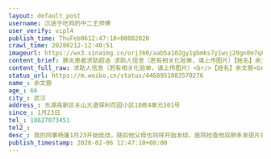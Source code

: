 ```yaml
---
layout: default_post
username: 沉迷于吃鸡的中二王师傅
user_verify: vipl4
publish_time: ThuFeb0612:47:10+08002020
crawl_time: 20200212-12:40:51
imageurl: https://wx3.sinaimg.cn/orj360/aab5a102gy1gbmks7y1wsj20gn0m7q85.jpg,https://wx2.sinaimg.cn/orj360/aab5a102gy1gbmks8as1lj20m80gngtc.jpg,https://wx3.sinaimg.cn/orj360/aab5a102gy1gbmks8lu5pj20gn0m7q9q.jpg,https://wx1.sinaimg.cn/orj360/aab5a102gy1gbmks9bey9j20u01407wh.jpg
content_brief: 肺炎患者求助超话 求助人信息（若有相关化验单，请上传图片）【姓名】余文蓉【年龄】66【所在城市】武汉【所在小区、社区】东湖高新区关山大道保利花园小区18栋4单元501号【患病时间】1月23日【联系方式】18627073451【其他紧急联系人】【病情描述】 我的同事杨蓬1月23开始低烧，随后他 ...全文
content_full_raw: 求助人信息（若有相关化验单，请上传图片）<br/>【姓名】余文蓉<br/>【年龄】66<br/>【所在城市】武汉<br/>【所在小区、社区】东湖高新区关山大道保利花园小区18栋4单元501号<br/><br/>【患病时间】1月23日<br/>【联系方式】18627073451<br/>【其他紧急联系人】<br/>【病情描述】<br/>我的同事杨蓬1月23开始低烧，随后他父母也同样开始发烧，医院检查他双肺多发斑片状及磨玻璃样模模糊，伴不同程度纤维化改变。他的父母也检查出同样的结果。医生让他们回家自行隔离，但病情一直在恶化。天天给社区打电话，回复都是正在合上级联系，等通知。<br/>经过多方努力，终于2月2日他一家三口住进隔离点。<br/>2月3日他父亲去世。<br/><br/>现在杨蓬已被转入人民医院东院治疗。但他母亲余文蓉尚在隔离宾馆内，无医生检查，没有人治疗，甚至连隔离点的管理人员都未来查看，我今天和洪山区防控中心热线电话联系要求有人查看管理，但到现在还未得到杨蓬母亲的信息。<br/>恳请救救老人家吧。<adata-url="http://t.cn/R2WxQOQ"href="http://weibo.com/p/1001018008642010000000000"data-hide=""><spanclass='url-icon'><imgstyle='width:1rem;height:1rem'src='https://h5.sinaimg.cn/upload/2015/09/25/3/timeline_card_small_location_default.png'></span><spanclass="surl-text">武汉</span></a>
status_url: https://m.weibo.cn/status/4468951083570276
name_: 余文蓉
age_: 66
city_: 武汉
address_: 东湖高新区关山大道保利花园小区18栋4单元501号
since_: 1月23日
tel_: 18627073451
tel2_: 
desc_: 我的同事杨蓬1月23开始低烧，随后他父母也同样开始发烧，医院检查他双肺多发斑片状及磨玻璃样模模糊，伴不同程度纤维化改变。他的父母也检查出同样的结果。医生让他们回家自行隔离，但病情一直在恶化。天天给社区打电话，回复都是正在合上级联系，等通知。经过多方努力，终于2月2日他一家三口住进隔离点。2月3日他父亲去世。现在杨蓬已被转入人民医院东院治疗。但他母亲余文蓉尚在隔离宾馆内，无医生检查，没有人治疗，甚至连隔离点的管理人员都未来查看，我今天和洪山区防控中心热线电话联系要求有人查看管理，但到现在还未得到杨蓬母亲的信息。恳请救救老人家吧。<adata-url="http//t.cn/R2WxQOQ"href="http//weibo.com/p/1001018008642010000000000"data-hide=""><spanclass='url-icon'><imgstyle='width1rem;height1rem'src='https//h5.sinaimg.cn/upload/2015/09/25/3/timeline_card_small_location_default.png'></span><spanclass="surl-text">武汉</span></a>
publish_timestamp: 2020-02-06 12:47:10+08:00
---
```

